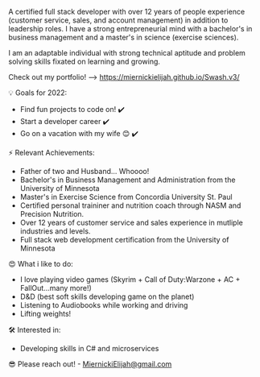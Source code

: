 A certified full stack developer with over 12 years of people experience (customer service, sales, and account management) in addition to leadership roles. I have a strong entrepreneurial mind with a bachelor's in business management and a master's in science (exercise sciences). 

I am an adaptable individual with strong technical aptitude and problem solving skills fixated on learning and growing. 

Check out my portfolio! -->  https://miernickielijah.github.io/Swash.v3/

💡 Goals for 2022:
+ Find fun projects to code on! ✔️
+ Start a developer career ✔️
+ Go on a vacation with my wife 😊 ✔️

⚡ Relevant Achievements:
+ Father of two and Husband... Whoooo! 
+ Bachelor's in Business Management and Administration from the University of Minnesota 
+ Master's in Exercise Science from Concordia University St. Paul
+ Certified personal traininer and nutrition coach through NASM and Precision Nutrition. 
+ Over 12 years of customer service and sales experience in mutliple industries and levels. 
+ Full stack web development certification from the University of Minnesota

😍 What i like to do:
+ I love playing video games (Skyrim + Call of Duty:Warzone + AC + FallOut...many more!)
+ D&D (best soft skills developing game on the planet)
+ Listening to Audiobooks while working and driving
+ Lifting weights! 

🛠 Interested in:
+ Developing skills in C# and microservices

😎 Please reach out! - MiernickiElijah@gmail.com
